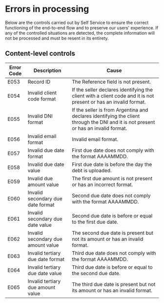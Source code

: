 # Errors in processing

Below are the controls carried out by Self Service to ensure the correct functioning of the end-to-end flow and to preserve our users' experience. If any of the controlled situations are detected, the complete information will not be processed and must be resent in its entirety.

## Content-level controls

| Error Code | Description                                         | Cause                                                                                    |
|------------|-----------------------------------------------------|------------------------------------------------------------------------------------------|
| E053       | Record ID                                           | The Reference field is not present.                                   |
| E054       | Invalid client code format                          | If the seller declares identifying the client with a client code and it is not present or has an invalid format. |
| E055       | Invalid DNI format                                  | If the seller is from Argentina and declares identifying the client through the DNI and it is not present or has an invalid format. |
| E056       | Invalid email format                                | Invalid email format.                                                                    |
| E057       | Invalid due date format                             | First due date does not comply with the format AAAAMMDD.                                   |
| E058       | Invalid due date value                              | First due date is before the day the debt is uploaded.                                    |
| E059       | Invalid due amount value                            | The first due amount is not present or has an incorrect format.                           |
| E060       | Invalid secondary due date format                   | Second due date does not comply with the format AAAAMMDD.                                  |
| E061       | Invalid secondary due date value                    | Second due date is before or equal to the first due date.                                  |
| E062       | Invalid secondary due amount value                  | The second due date is present but not its amount or has an invalid format.                |
| E063       | Invalid tertiary due date format                    | Third due date does not comply with the format AAAAMMDD.                                   |
| E064       | Invalid tertiary due date value                     | Third due date is before or equal to the second due date.                                  |
| E065       | Invalid tertiary due amount value                   | The third due date is present but not its amount or has an invalid format.                 |
